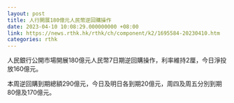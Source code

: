 ```yaml
---
layout: post
title: 人行開展180億元人民幣逆回購操作
date: 2023-04-10 10:08:29.000000000 +08:00
link: https://news.rthk.hk/rthk/ch/component/k2/1695584-20230410.htm
categories: rthk
---
```


人民銀行公開市場開展180億元人民幣7日期逆回購操作，利率維持2厘，今日淨投放160億元。

本周逆回購到期總額290億元，今日及明日各到期20億元，周四及周五分別到期80億及170億元。
